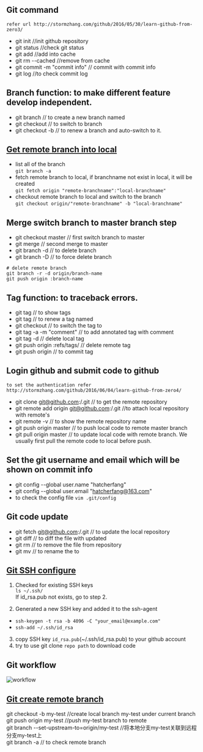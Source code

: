 ## Git command  
`refer url http://stormzhang.com/github/2016/05/30/learn-github-from-zero3/`  
- git init //init github repository  
- git status //check git status  
- git add <file> //add <file> into cache  
- git rm --cached <file> //remove <file> from cache  
- git commit -m "commit info" // commit with commit info  
- git log //to check commit log  
## Branch function: to make different feature develop independent.  
- git branch <branch name> // to create a new branch named <branch name>  
- git checkout <branch name> // to switch to branch <branch name>  
- git checkout -b <branch name> // to renew a branch <branch name> and auto-switch to it.  
## [Get remote branch into local](https://www.cnblogs.com/fuyanwen/archive/2012/12/29/2838676.html)  
- list all of the branch  
`git branch -a`  
- fetch remote branch to local, if branchname not exist in local, it will be created    
`git fetch origin "remote-branchname":"local-branchname"`   
- checkout remote branch to local and switch to the branch   
`git checkout origin/"remote-branchname" -b "local-branchname"`  

## Merge switch branch to master branch step  
- git checkout master // first switch branch to master  
- git merge <branch name> // second merge <branch name> to master  
- git branch -d <branch name> // to delete branch <branch name>  
- git branch -D <branch name> // to force delete branch <branch name>  
```
# delete remote branch  
git branch -r -d origin/branch-name 
git push origin :branch-name
```
## Tag function: to traceback errors.  
- git tag // to show tags  
- git tag <tag name> // to renew a tag named <tag name>  
- git checkout <tag name> // to switch the tag to <tag name>  
- git tag -a <tag name> -m "comment"  // to add annotated tag with comment  
- git tag -d <tag name>  // delete local tag  
- git push origin :refs/tags/<tag name> // delete remote tag   
- git push origin <tag name>  // to commit tag   
## Login github and submit code to github  
 `to set the authentication refer http://stormzhang.com/github/2016/06/04/learn-github-from-zero4/`  
- git clone git@github.com:<username>/<repository>.git  // to get the remote repository  
- git remote add origin git@github.com:<username>/<repository>.git //to attach local repository with remote's  
- git remote -v // to show the remote repository name  
- git push origin master // to push local code to remote master branch  
- git pull origin master // to update local code with remote branch. We usually first pull the remote code to local before push.  
## Set the git username and email which will be shown on commit info  
- git config --global user.name "hatcherfang"  
- git config --global user.email "hatcherfang@163.com"  
- to check the config file `vim .git/config`
## Git code update  
- git fetch git@github.com:<username>/<repository>.git  // to update the local repository  
- git diff <filename> // to diff the file <filename> with updated   
- git rm <filename> // to remove the file from repository  
- git mv <filename1> <filename2> // to rename the <filename1> to <filename2>  
## [Git SSH configure](https://help.github.com/articles/adding-a-new-ssh-key-to-your-github-account/)    
1. Checked for existing SSH keys  
`ls ~/.ssh/`  
If id_rsa.pub not exists, go to step 2.

2. Generated a new SSH key and added it to the ssh-agent   
- `ssh-keygen -t rsa -b 4096 -C "your_email@example.com"`  
- `ssh-add ~/.ssh/id_rsa`  
3. copy SSH key `id_rsa.pub`(~/.ssh/id_rsa.pub) to your github account   
4. try to use git clone `repo path` to download code  


## Git workflow  
![workflow](https://github.com/hatcherfang/git-study/blob/master/workflow.jpg)  
## [Git create remote branch](https://blog.csdn.net/github_38395241/article/details/77198673)  
git checkout -b my-test  //create local branch my-test under current branch  
git push origin my-test  //push my-test branch to remote   
git branch --set-upstream-to=origin/my-test //将本地分支my-test关联到远程分支my-test上   
git branch -a // to check remote branch  
